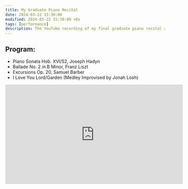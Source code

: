 ```yaml
---
title: My Graduate Piano Recital
date: 2024-03-22 15:30:00
modified: 2024-03-22 15:30:00 +0s
tags: [performance]
description: The YouTube recording of my final graduate piano recital at Converse University.
---
```


## Program: 
* Piano Sonata Hob. XVI/52, Joseph Hadyn
* Ballade No. 2 in B Minor, Franz Liszt
* Excursions Op. 20, Samuel Barber
* I Love You Lord/Garden (Medley Improvised by Jonah Losh)

<iframe width="560" height="315" src="https://www.youtube.com/embed/cww0YuZf9lo?si=nlxjzDnIbEjM5BlR" title="YouTube video player" frameborder="0" allow="accelerometer; autoplay; clipboard-write; encrypted-media; gyroscope; picture-in-picture; web-share" referrerpolicy="strict-origin-when-cross-origin" allowfullscreen></iframe>
